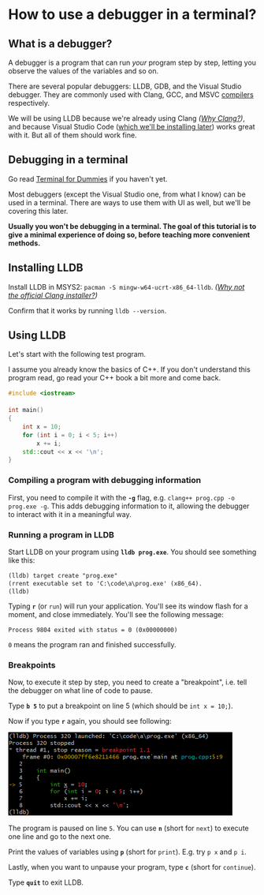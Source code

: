# How to use a debugger in a terminal?

## What is a debugger?

A debugger is a program that can run *your* program step by step, letting you observe the values of the variables and so on.

There are several popular debuggers: LLDB, GDB, and the Visual Studio debugger. They are commonly used with Clang, GCC, and MSVC [compilers](/installing_toolchain.md#what-is-a-compiler) respectively.

We will be using LLDB because we're already using Clang *([Why Clang?](/choosing_compiler_and_more.md))*, and because Visual Studio Code ([which we'll be installing later](/installing_ide.md)) works great with it. But all of them should work fine.

## Debugging in a terminal

Go read [Terminal for Dummies](/terminal_for_dummies.md) if you haven't yet.

Most debuggers (except the Visual Studio one, from what I know) can be used in a terminal. There are ways to use them with UI as well, but we'll be covering this later.

**Usually you won't be debugging in a terminal. The goal of this tutorial is to give a minimal experience of doing so, before teaching more convenient methods.**

## Installing LLDB

Install LLDB in MSYS2: `pacman -S mingw-w64-ucrt-x86_64-lldb`. *([Why not the official Clang installer?](/why_not_official_clang_installer.md))*

Confirm that it works by running `lldb --version`.

## Using LLDB

Let's start with the following test program.

I assume you already know the basics of C++. If you don't understand this program read, go read your C++ book a bit more and come back.

```cpp
#include <iostream>

int main()
{
    int x = 10;
    for (int i = 0; i < 5; i++)
        x += i;
    std::cout << x << '\n';
}
```

### Compiling a program with debugging information

First, you need to compile it with the **`-g`** flag, e.g. `clang++ prog.cpp -o prog.exe -g`. This adds debugging information to it, allowing the debugger to interact with it in a meaningful way.

### Running a program in LLDB

Start LLDB on your program using **`lldb prog.exe`**. You should see something like this:
```
(lldb) target create "prog.exe"
(rrent executable set to 'C:\code\a\prog.exe' (x86_64).
(lldb)
```

Typing **`r`** (or `run`) will run your application. You'll see its window flash for a moment, and close immediately. You'll see the following message:
```
Process 9804 exited with status = 0 (0x00000000)
```
`0` means the program ran and finished successfully.

### Breakpoints

Now, to execute it step by step, you need to create a "breakpoint", i.e. tell the debugger on what line of code to pause.

Type **`b 5`** to put a breakpoint on line 5 (which should be `int x = 10;`).

Now if you type **`r`** again, you should see following:

[![lldb in action](/images/lldb_in_action.png)](/images/lldb_in_action.png)

The program is paused on line `5`. You can use **`n`** (short for `next`) to execute one line and go to the next one.

Print the values of variables using **`p`** (short for `print`). E.g. try `p x` and `p i`.

Lastly, when you want to unpause your program, type **`c`** (short for `continue`).

Type **`quit`** to exit LLDB.
